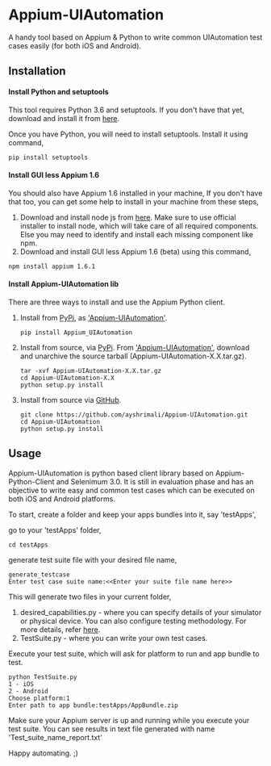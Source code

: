 # Appium-UIAutomation
A handy tool based on Appium & Python to write common UIAutomation test cases easily (for both iOS and Android).

## Installation
#### Install Python and setuptools
This tool requires Python 3.6 and setuptools. If you don't have that yet, download and install it from [here](https://www.python.org/downloads/).

Once you have Python, you will need to install setuptools. Install it using command,

```shell
pip install setuptools
```

#### Install GUI less Appium 1.6
You should also have Appium 1.6 installed in your machine, If you don't have that too, you can get some help to install in your machine from these steps,
1. Download and install node js from [here](https://nodejs.org/en/download/). Make sure to use official installer to install node, which will take care of all required components. Else you may need to identify and install each missing component like npm.
2. Download and install GUI less Appium 1.6 (beta) using this command,
```shell
npm install appium 1.6.1
```

#### Install Appium-UIAutomation lib
There are three ways to install and use the Appium Python client.

1. Install from [PyPi](https://pypi.python.org/pypi), as
['Appium-UIAutomation'](https://pypi.python.org/pypi/Appium-UIAutomation).

    ```shell
    pip install Appium_UIAutomation
    ```

2. Install from source, via [PyPi](https://pypi.python.org/pypi). From ['Appium-UIAutomation'](https://pypi.python.org/pypi/Appium-UIAutomation),
download and unarchive the source tarball (Appium-UIAutomation-X.X.tar.gz).

    ```shell
    tar -xvf Appium-UIAutomation-X.X.tar.gz
    cd Appium-UIAutomation-X.X
    python setup.py install
    ```

3. Install from source via [GitHub](https://github.com/ayshrimali/Appium-UIAutomation).

    ```shell
    git clone https://github.com/ayshrimali/Appium-UIAutomation.git
    cd Appium-UIAutomation
    python setup.py install
    ```

## Usage
Appium-UIAutomation is python based client library based on Appium-Python-Client and Selenimum 3.0. It is still in evaluation phase and has an objective to write easy and common test cases which can be executed on both iOS and Android platforms.

To start, create a folder and keep your apps bundles into it, say 'testApps',

go to your 'testApps' folder,

```shell
cd testApps
```

generate test suite file with your desired file name,

```shell
generate_testcase
Enter test case suite name:<<Enter your suite file name here>>
```

This will generate two files in your current folder,
1. desired_capabilities.py - where you can specify details of your simulator or physical device. You can also configure testing methodology. For more details, refer [here](http://appium.io/slate/en/master/?ruby#the-default-capabilities-flag).
2. TestSuite.py - where you can write your own test cases.

Execute your test suite, which will ask for platform to run and app bundle to test.

```shell
python TestSuite.py
1 - iOS
2 - Android
Choose platform:1
Enter path to app bundle:testApps/AppBundle.zip
```
 
Make sure your Appium server is up and running while you execute your test suite. You can see results in text file generated with name 'Test_suite_name_report.txt'
 
Happy automating. ;) 
